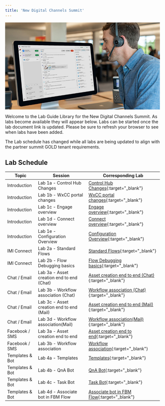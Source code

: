 ```yaml
---
title: 'New Digital Channels Summit'
---
```


<img align="middle" src="../images/12_51_47.jpg" width="1000" />

Welcome to the Lab Guide Library for the New Digital Channels Summit. As labs become available they will appear below. Labs can be started once the lab document link is updated. Please be sure to refresh your browser to see when labs have been added.

The Lab schedule has changed while all labs are being updated to align with the partner summit GOLD tenant requirements.

## Lab Schedule

| Topic           | Session                                   | Corresponding Lab                                             |
| --------------- | ----------------------------------------- | ------------------------------------------------------------- |
| Introduction    | Lab 1a - Control Hub Changes              | [Control Hub Changes](X.md){:target="\_blank"}                |
| Introduction    | Lab 1b - WxCC portal changes              | [WxCC portal changes](X.md){:target="\_blank"}                |
| Introduction    | Lab 1c - Engage overview                  | [Engage overview](Engage_overview.md){:target="\_blank"}      |
| Introduction    | Lab 1d - Connect overview                 | [Connect overview](Connect_overview.md){:target="\_blank"}    |
| Introduction    | Lab 1e - Configuration Overview           | [Configuration Overview](X.md){:target="\_blank"}             |
| IMI Connect     | Lab 2a - Standard Flows                   | [Standard Flows](X.md){:target="\_blank"}                     |
| IMI Connect     | Lab 2b - Flow Debugging basics            | [Flow Debugging basics](Flow_debugging.md){:target="\_blank"} |
| Chat / Email    | Lab 3a - Asset creation end to end (Chat) | [Asset creation end to end (Chat)](X.md){:target="\_blank"}   |
| Chat / Email    | Lab 3b - Workflow association (Chat)      | [Workflow association (Chat)](X.md){:target="\_blank"}        |
| Chat / Email    | Lab 3c - Asset creation end to end (Mail) | [Asset creation end to end (Mail)](X.md){:target="\_blank"}   |
| Chat / Email    | Lab 3d - Workflow association(Mail)       | [Workflow association(Mail)](X.md){:target="\_blank"}         |
| Facebook / SMS  | Lab 3a - Asset creation end to end        | [Asset creation end to end](X.md){:target="\_blank"}          |
| Facebook / SMS  | Lab 3b - Workflow association             | [Workflow association](X.md){:target="\_blank"}               |
| Templates & Bot | Lab 4a - Templates                        | [Templates](X.md){:target="\_blank"}                          |
| Templates & Bot | Lab 4b - QnA Bot                          | [QnA Bot](X.md){:target="\_blank"}                            |
| Templates & Bot | Lab 4c - Task Bot                         | [Task Bot](X.md){:target="\_blank"}                           |
| Templates & Bot | Lab 4d - Associate bot in FBM Flow        | [Associate bot in FBM Flow](X.md){:target="\_blank"}          |
